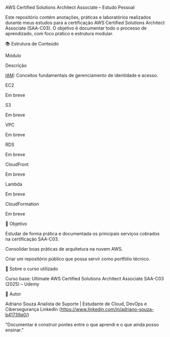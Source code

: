 AWS Certified Solutions Architect Associate – Estudo Pessoal

Este repositório contém anotações, práticas e laboratórios realizados durante meus estudos para a certificação AWS Certified Solutions Architect Associate (SAA-C03). O objetivo é documentar todo o processo de aprendizado, com foco prático e estrutura modular.

📚 Estrutura de Conteúdo

Módulo

Descrição

[IAM](https://github.com/Adriano94a/aws-architect-associate-study/tree/main/IAM_AWS_CLI): Conceitos fundamentais de gerenciamento de identidade e acesso.

EC2

Em breve

S3

Em breve

VPC

Em breve

RDS

Em breve

CloudFront

Em breve

Lambda

Em breve

CloudFormation

Em breve

🎯 Objetivo

Estudar de forma prática e documentada os principais serviços cobrados na certificação SAA-C03.

Consolidar boas práticas de arquitetura na nuvem AWS.

Criar um repositório público que possa servir como portfólio técnico.

📌 Sobre o curso utilizado

Curso base: Ultimate AWS Certified Solutions Architect Associate SAA-C03 (2025) – Udemy

🧠 Autor

Adriano Souza Analista de Suporte | Estudante de Cloud, DevOps e Cibersegurança LinkedIn (https://www.linkedin.com/in/adriano-souza-b41739a0/)

"Documentar é construir pontes entre o que aprendi e o que ainda posso ensinar."
